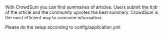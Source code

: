 With CrowdSum you can find summaries of articles. Users submit the tl;dr of the article and the community upvotes the best summary. CrowdSum is the most efficient way to consume information. 

Please do the setup according to config/application.yml
